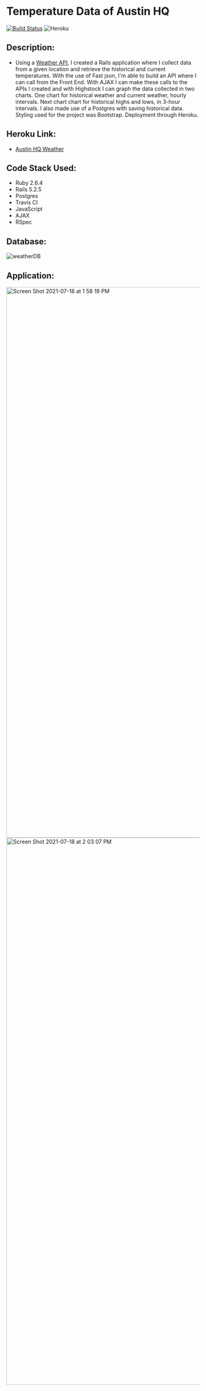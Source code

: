 # Temperature Data of Austin HQ

[![Build Status](https://travis-ci.com/kevxo/toolsdev-project-2021-07-09.svg?branch=charts)](https://travis-ci.com/kevxo/toolsdev-project-2021-07-09) ![Heroku](https://heroku-badge.herokuapp.com/?app=austin-weather-charts)





## Description:
  - Using a [Weather API](https://www.worldweatheronline.com/developer/api/), I created a Rails application where I collect data from a given location and retrieve the historical and current temperatures. With the use of Fast json, I'm able to build an API where I can call from the Front End. With AJAX I can make these calls to the APIs I created and with Highstock I can graph the data collected in two charts. One chart for historical weather and current weather, hourly intervals. Next chart chart for historical highs and lows, in 3-hour intervals. I also made use of a Postgres with saving historical data. Styling used for the project was Bootstrap. Deployment through Heroku.

## Heroku Link:
  - [Austin HQ Weather](https://austin-weather-charts.herokuapp.com/)


## Code Stack Used:
  - Ruby 2.6.4
  - Rails 5.2.5
  - Postgres
  - Travis CI
  - JavaScript
  - AJAX
  - RSpec



## Database:
  ![weatherDB](https://user-images.githubusercontent.com/63522369/126077317-e31183b9-d0aa-47a4-9784-d7d51834b126.png)

## Application:

<img width="1433" alt="Screen Shot 2021-07-18 at 1 58 19 PM" src="https://user-images.githubusercontent.com/63522369/126077471-92c59e3b-b827-495f-a86b-2f50012a9286.png">

<img width="1424" alt="Screen Shot 2021-07-18 at 2 03 07 PM" src="https://user-images.githubusercontent.com/63522369/126077616-e2b2f630-7c56-4f28-8110-9fbe69eb1961.png">

